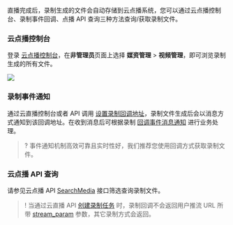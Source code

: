 直播完成后，录制生成的文件会自动存储到云点播系统，您可以通过云点播控制台、录制事件回调、点播 API 查询三种方法查询/获取录制文件。

### 云点播控制台
登录 [云点播控制台](https://console.cloud.tencent.com/vod/media)，在**非管理员**页面上选择 **媒资管理** > **视频管理**，即可浏览录制生成的所有文件。

![](https://main.qcloudimg.com/raw/c4cb06fbc43c88bc0ed59188502fb872.png)

### 录制事件通知

通过云直播控制台或者 API 调用 [设置录制回调地址](https://cloud.tencent.com/document/product/1358/50193)，录制文件生成后会以消息方式通知到该回调地址。在收到消息后可根据录制 [回调事件消息通知](https://cloud.tencent.com/document/product/267/32744) 进行业务处理。

>? 事件通知机制高效可靠且实时性好，我们推荐您使用回调方式获取录制文件。

### 云点播 API 查询

请参见云点播 API [SearchMedia](https://cloud.tencent.com/document/product/266/31813) 接口筛选查询录制文件。
>! 当通过云直播 API [创建录制任务](https://cloud.tencent.com/document/product/267/45983) 时，录制回调不会返回用户推流 URL 所带 [stream_param](https://cloud.tencent.com/document/product/267/47026#message) 参数，其它录制方式会返回。
